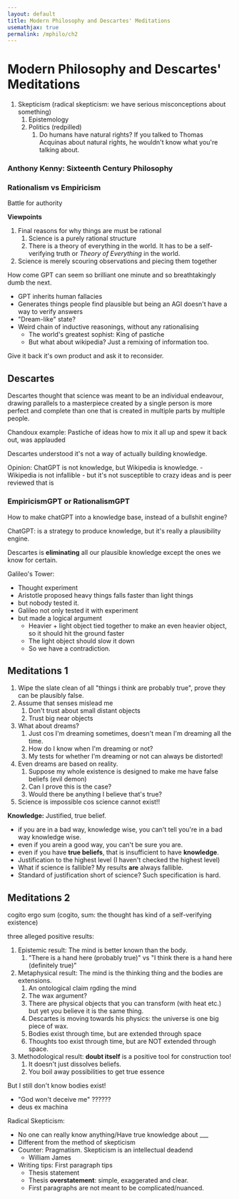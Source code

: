 ```yaml
---
layout: default
title: Modern Philosophy and Descartes' Meditations
usemathjax: true
permalink: /mphilo/ch2
---
```


# Modern Philosophy and Descartes' Meditations

1. Skepticism (radical skepticism: we have serious misconceptions about something)
   1. Epistemology
   2. Politics (redpilled)
      1. Do humans have natural rights? If you talked to Thomas Acquinas about natural rights, he wouldn't know what you're talking about.

### Anthony Kenny: Sixteenth Century Philosophy

### Rationalism vs Empiricism

Battle for authority

**Viewpoints**

1. Final reasons for why things are must be rational
   1. Science is a purely rational structure
   2. There is a theory of everything in the world. It has to be a self-verifying truth or *Theory of Everything* in the world.
2. Science is merely scouring observations and piecing them together

How come GPT can seem so brilliant one minute and so breathtakingly dumb the next.
- GPT inherits human fallacies
- Generates things people find plausible but being an AGI doesn't have a way to verify answers
- "Dream-like" state?
- Weird chain of inductive reasonings, without any rationalising
  - The world's greatest sophist: King of pastiche
  - But what about wikipedia? Just a remixing of information too.

Give it back it's own product and ask it to reconsider.

## Descartes

Descartes thought that science was meant to be an individual endeavour, drawing parallels 
to a masterpiece created by a single person is more perfect and complete than one that is
created in multiple parts by multiple people.

Chandoux example: Pastiche of ideas how to mix it all up and spew it back out, was applauded

Descartes understood it's not a way of actually building knowledge.

Opinion: ChatGPT is not knowledge, but Wikipedia is knowledge.
    - Wikipedia is not infallible
    - but it's not susceptible to crazy ideas and is peer reviewed that is 

### EmpiricismGPT or RationalismGPT

How to make chatGPT into a knowledge base, instead of a bullshit engine?

ChatGPT: is a strategy to produce knowledge, but it's really a plausibility engine.

Descartes is **eliminating** all our plausible knowledge except the ones we know for certain.

Galileo's Tower: 
- Thought experiment
- Aristotle proposed heavy things falls faster than light things
- but nobody tested it.
- Galileo not only tested it with experiment
- but made a logical argument
    - Heavier + light object tied together to make an even heavier object, so it should hit the ground faster
    - The light object should slow it down
    - So we have a contradiction.

## Meditations 1

1. Wipe the slate clean of all "things i think are probably true", prove they can be plausibly false.
2. Assume that senses mislead me
   1. Don't trust about small distant objects
   2. Trust big near objects
3. What about dreams?
   1. Just cos I'm dreaming sometimes, doesn't mean I'm dreaming all the time.
   2. How do I know when I'm dreaming or not?
   3. My tests for whether I'm dreaming or not can always be distorted! 
4. Even dreams are based on reality.
   1. Suppose my whole existence is designed to make me have false beliefs (evil demon)
   2. Can I prove this is the case?
   3. Would there be anything I believe that's true?
5. Science is impossible cos science cannot exist!!

**Knowledge:** Justified, true belief.
- if you are in a bad way, knowledge wise, you can't tell you're in a bad way knowledge wise.
- even if you arein a good way, you can't be sure you are.
- even if you have **true beliefs**, that is insufficient to have **knowledge**.
- Justification to the highest level (I haven't checked the highest level)
- What if science is fallible? My results **are** always fallible.
- Standard of justification short of science? Such specification is hard.

## Meditations 2

cogito ergo sum (cogito, sum: the thought has kind of a self-verifying existence)

three alleged positive results:
1. Epistemic result: The mind is better known than the body.
   1. "There is a hand here (probably true)" vs "I think there is a hand here (definitely true)"
2. Metaphysical result: The mind is the thinking thing and the bodies are extensions.
   1. An ontological claim rgding the mind
   2. The wax argument?
   3. There are physical objects that you can transform (with heat etc.) but yet you believe it is the same thing.
   4. Descartes is moving towards his physics: the universe is one big piece of wax.
   5. Bodies exist through time, but are extended through space
   6. Thoughts too exist through time, but are NOT extended through space.
3. Methodological result: **doubt itself** is a positive tool for construction too! 
   1. It doesn't just dissolves beliefs.
   2. You boil away possibilities to get true essence

But I still don't know bodies exist!
- "God won't deceive me" ??????
- deus ex machina

Radical Skepticism:

- No one can really know anything/Have true knowledge about ___
- Different from the method of skepticism
- Counter: Pragmatism. Skepticism is an intellectual deadend
  - William James
- Writing tips: First paragraph tips
  - Thesis statement
  - Thesis **overstatement**: simple, exaggerated and clear.
  - First paragraphs are not meant to be complicated/nuanced.